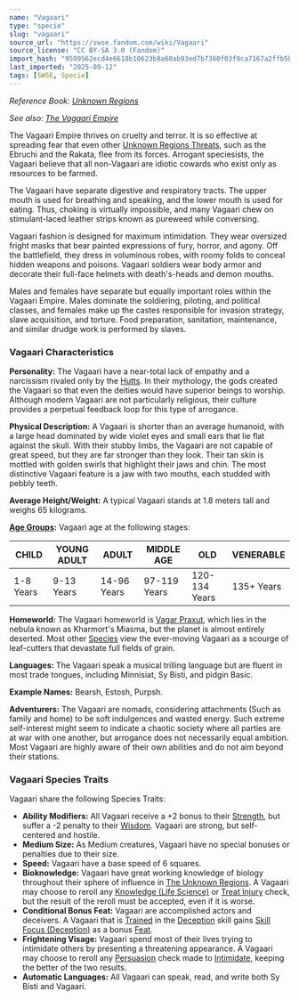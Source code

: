 ```yaml
---
name: "Vagaari"
type: "specie"
slug: "vagaari"
source_url: "https://swse.fandom.com/wiki/Vagaari"
source_license: "CC BY-SA 3.0 (Fandom)"
import_hash: "9599562ecd4e6618b10623b8a60ab93ed7b7360f03f9ca7167a2ffb5bf146843"
last_imported: "2025-09-12"
tags: [SWSE, Specie]
---
```

*Reference Book: [Unknown Regions](https://swse.fandom.com/wiki/Star_Wars_Saga_Edition_Unknown_Regions)*

*See also: [The Vagaari Empire](https://swse.fandom.com/wiki/The_Vagaari_Empire)*

The Vagaari Empire thrives on cruelty and terror. It is so effective at spreading fear that even other [Unknown Regions Threats](https://swse.fandom.com/wiki/Unknown_Regions_Threats), such as the Ebruchi and the Rakata, flee from its forces. Arrogant speciesists, the Vagaari believe that all non-Vagaari are idiotic cowards who exist only as resources to be farmed.

The Vagaari have separate digestive and respiratory tracts. The upper mouth is used for breathing and speaking, and the lower mouth is used for eating. Thus, choking is virtually impossible, and many Vagaari chew on stimulant-laced leather strips known as pureweed while conversing.

Vagaari fashion is designed for maximum intimidation. They wear oversized fright masks that bear painted expressions of fury, horror, and agony. Off the battlefield, they dress in voluminous robes, with roomy folds to conceal hidden weapons and poisons. Vagaari soldiers wear body armor and decorate their full-face helmets with death's-heads and demon mouths.

Males and females have separate but equally important roles within the Vagaari Empire. Males dominate the soldiering, piloting, and political classes, and females make up the castes responsible for invasion strategy, slave acquisition, and torture. Food preparation, sanitation, maintenance, and similar drudge work is performed by slaves.

### Vagaari Characteristics
**Personality:** The Vagaari have a near-total lack of empathy and a narcissism rivaled only by the [Hutts](https://swse.fandom.com/wiki/Hutts). In their mythology, the gods created the Vagaari so that even the deities would have superior beings to worship. Although modern Vagaari are not particularly religious, their culture provides a perpetual feedback loop for this type of arrogance.

**Physical Description:** A Vagaari is shorter than an average humanoid, with a large head dominated by wide violet eyes and small ears that lie flat against the skull. With their stubby limbs, the Vagaari are not capable of great speed, but they are far stronger than they look. Their tan skin is mottled with golden swirls that highlight their jaws and chin. The most distinctive Vagaari feature is a jaw with two mouths, each studded with pebbly teeth.

**Average Height/Weight:** A typical Vagaari stands at 1.8 meters tall and weighs 65 kilograms.

**[Age Groups](https://swse.fandom.com/wiki/Age_Groups):** Vagaari age at the following stages:

| CHILD | YOUNG ADULT | ADULT | MIDDLE AGE | OLD | VENERABLE |
| --- | --- | --- | --- | --- | --- |
| 1-8 Years | 9-13 Years | 14-96 Years | 97-119 Years | 120-134 Years | 135+ Years |

**Homeworld:** The Vagaari homeworld is [Vagar Praxut](https://swse.fandom.com/wiki/Vagar_Praxut), which lies in the nebula known as Kharmort's Miasma, but the planet is almost entirely deserted. Most other [Species](https://swse.fandom.com/wiki/Species) view the ever-moving Vagaari as a scourge of leaf-cutters that devastate full fields of grain.                    

**Languages:** The Vagaari speak a musical trilling language but are fluent in most trade tongues, including Minnisiat, Sy Bisti, and pidgin Basic.

**Example Names:** Bearsh, Estosh, Purpsh.

**Adventurers:** The Vagaari are nomads, considering attachments (Such as family and home) to be soft indulgences and wasted energy. Such extreme self-interest might seem to indicate a chaotic society where all parties are at war with one another, but arrogance does not necessarily equal ambition. Most Vagaari are highly aware of their own abilities and do not aim beyond their stations.

### Vagaari Species Traits
Vagaari share the following Species Traits:
- **Ability Modifiers:** All Vagaari receive a +2 bonus to their [Strength](https://swse.fandom.com/wiki/Strength), but suffer a -2 penalty to their [Wisdom](https://swse.fandom.com/wiki/Wisdom). Vagaari are strong, but self-centered and hostile.
- **Medium Size:** As Medium creatures, Vagaari have no special bonuses or penalties due to their size.
- **Speed:** Vagaari have a base speed of 6 squares.
- **Bioknowledge:** Vagaari have great working knowledge of biology throughout their sphere of influence in [The Unknown Regions](https://swse.fandom.com/wiki/The_Unknown_Regions). A Vagaari may choose to reroll any [Knowledge (Life Science)](https://swse.fandom.com/wiki/Knowledge_(Life_Science)) or [Treat Injury](https://swse.fandom.com/wiki/Treat_Injury) check, but the result of the reroll must be accepted, even if it is worse.
- **Conditional Bonus Feat:** Vagaari are accomplished actors and deceivers. A Vagaari that is [Trained](https://swse.fandom.com/wiki/Trained) in the [Deception](https://swse.fandom.com/wiki/Deception) skill gains [Skill Focus (Deception)](https://swse.fandom.com/wiki/Skill_Focus_(Deception)) as a bonus [Feat](https://swse.fandom.com/wiki/Feat).
- **Frightening Visage:** Vagaari spend most of their lives trying to intimidate others by presenting a threatening appearance. A Vagaari may choose to reroll any [Persuasion](https://swse.fandom.com/wiki/Persuasion) check made to [Intimidate](https://swse.fandom.com/wiki/Intimidate), keeping the better of the two results.
- **Automatic Languages:** All Vagaari can speak, read, and write both Sy Bisti and Vagaari.